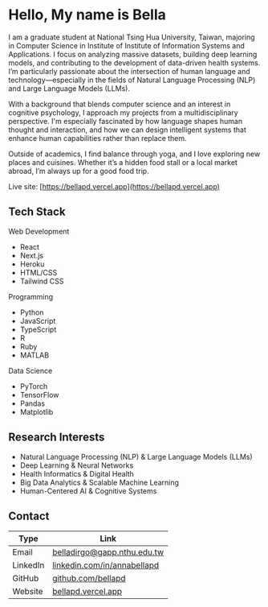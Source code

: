 # Hello, My name is Bella 


I am a graduate student at National Tsing Hua University, Taiwan, majoring in Computer Science in Institute of Institute of Information Systems and Applications. I focus on analyzing massive datasets, building deep learning models, and contributing to the development of data-driven health systems. I’m particularly passionate about the intersection of human language and technology—especially in the fields of Natural Language Processing (NLP) and Large Language Models (LLMs).

With a background that blends computer science and an interest in cognitive psychology, I approach my projects from a multidisciplinary perspective. I'm especially fascinated by how language shapes human thought and interaction, and how we can design intelligent systems that enhance human capabilities rather than replace them.

Outside of academics, I find balance through yoga, and I love exploring new places and cuisines. Whether it’s a hidden food stall or a local market abroad, I’m always up for a good food trip.

Live site: [https://bellapd.vercel.app](https://bellapd.vercel.app)

## Tech Stack

Web Development
- React
- Next.js
- Heroku
- HTML/CSS
- Tailwind CSS

Programming 
- Python
- JavaScript
- TypeScript
- R
- Ruby
- MATLAB

Data Science
- PyTorch
- TensorFlow
- Pandas
- Matplotlib

## Research Interests
- Natural Language Processing (NLP) & Large Language Models (LLMs)
- Deep Learning & Neural Networks
- Health Informatics & Digital Health
- Big Data Analytics & Scalable Machine Learning
- Human-Centered AI & Cognitive Systems

## Contact

| Type     | Link                                                              |
|----------|-------------------------------------------------------------------|
| Email    | [belladirgo@gapp.nthu.edu.tw](mailto:belladirgo@gapp.nthu.edu.tw) |
| LinkedIn | [linkedin.com/in/annabellapd](https://linkedin.com/in/annabellapd) |
| GitHub   | [github.com/bellapd](https://github.com/bellapd)                   |
| Website  | [bellapd.vercel.app](https://bellapd.vercel.app)                   |
